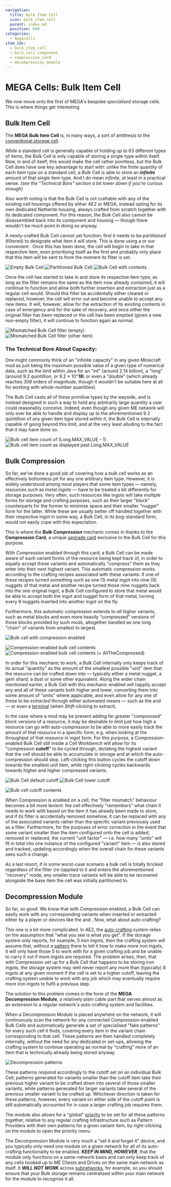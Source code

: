 ```yaml
---
navigation:
  title: Bulk Item Cell
  icon: bulk_item_cell
  parent: index.md
  position: 040
categories:
  - megacells
item_ids:
  - bulk_item_cell
  - bulk_cell_component
  - compression_card
  - decompression_module
---
```


# MEGA Cells: Bulk Item Cell

We now move onto the first of MEGA's bespoke *specialised* storage cells. This is where things get interesting.

## Bulk Item Cell

<Row>
  <ItemImage id="bulk_cell_component" scale="3" />
  <ItemImage id="bulk_item_cell" scale="3" />
</Row>

The **MEGA Bulk Item Cell** is, in many ways, a sort of antithesis to the
[conventional storage cell](ae2:items-blocks-machines/storage_cells.md).

While a standard cell is generally capable of holding up to 63 different types of items, the Bulk Cell is only capable
of storing a single type within itself. Now, in and of itself, this would make the cell rather pointless, but the Bulk
Cell does have one key advantage to start with: unlike the finite quantity of each item type on a standard cell, a Bulk
Cell is able to store an ***infinite*** amount of that single item type. And I do mean *infinite*, at least in a
practical sense. *(see the "Technical Bore" section a bit lower down if you're curious enough)*

Also worth noting is that the Bulk Cell is not craftable with any of the existing cell housings offered by either AE2 or
MEGA, instead opting for its own dedicated Netherite housing, always crafted from scratch together with its dedicated
component. For this reason, the Bulk Cell also cannot be disassembled back into its component and housing — though there
wouldn't be much point in doing so anyway.

<Row>
  <RecipeFor id="bulk_cell_component" />
  <RecipeFor id="bulk_item_cell" />
</Row>

A newly-crafted Bulk Cell cannot yet function; first it needs to be *partitioned* (filtered) to designate what item it will store.
This is done using a <ItemLink id="ae2:cell_workbench" /> or our convenient <ItemLink id="portable_cell_workbench" />.
Once this has been done, the cell will begin to take in that respective item, even prioritising itself as the first and
probably only place that this item will be sent to from the moment its filter is set.

![Empty Bulk Cell](assets/diagrams/bulk_cell_empty.png)
![Partitioned Bulk Cell](assets/diagrams/bulk_cell_partitioned.png)
![Bulk Cell with contents](assets/diagrams/bulk_cell_with_contents.png)

Once the cell has started to take in and store its respective item type, as long as the filter remains the same as the
item now already contained, it will continue to function and allow both further insertion and extraction just as a
regular cell would. Should this filter be accidentally either cleared or replaced, however, the cell will error out and
become unable to accept any new items. It will, however, allow for the extraction of its existing contents in case of
emergency and for the sake of recovery, and once either the original filter has been replaced or the cell has been
emptied (given a new non-empty filter), it will continue to function again as normal.

![Mismatched Bulk Cell filter (empty)](assets/diagrams/bulk_cell_mismatch_1.png)
![Mismatched Bulk Cell filter (other item)](assets/diagrams/bulk_cell_mismatch_2.png)

### The Technical Bore About Capacity:

One might commonly think of an "infinite capacity" in any given Minecraft mod as just being the maximum possible value
of a given type of numerical data, such as the limit within Java for an "int" (around 2.14 billion), a "long" (around
9.2 *quintillion*, or 9.2 \* 10^**18**) or even a "double" (which already reaches *308* orders of magnitude, though it
wouldn't be suitable here at all for working with whole-number quantities).

The Bulk Cell casts all of these primitive types by the wayside, and is instead designed in such a way to hold any
arbitrarily large quantity a user could reasonably conceive. Indeed, even though any given ME network will only ever be
able to handle and display up to the aforementioned 9.2 quintillion of any given item type stored within it, the Bulk
Cell is internally capable of going beyond this limit, and at the very least alluding to the fact that it may
have done so.

![Bulk cell item count of (Long.MAX_VALUE - 1)](assets/diagrams/bulk_cell_max_count_1.png)
![Bulk cell item count as displayed past Long.MAX_VALUE](assets/diagrams/bulk_cell_max_count_2.png)

## Bulk Compression

<Row>
  <ItemImage id="compression_card" scale="3" />
</Row>

So far, we've done a good job of covering how a bulk cell works as an effectively bottomless pit for any one arbitrary
item type. However, it is widely understood among most players that some item types — namely, resources such as *metal
ingots* — have to be treated a bit differently for storage purposes. Very often, such resources like ingots will take
multiple forms for storage and crafting purposes, such as their larger "block" counterparts for the former to minimise
space and their smaller "nugget" form for the latter. While these are usually better off handled together with their
respective ingot in some way, a Bulk Cell, in its bog-standard form, would not easily cope with this expectation.

This is where the ***Bulk Compression*** mechanic comes in thanks to the **Compression Card**, a unique
[upgrade card](ae2:items-blocks-machines/upgrade_cards.md) exclusive to the Bulk Cell for this purpose.

<RecipeFor id="compression_card" />

With *Compression* enabled through this card, a Bulk Cell can be made aware of such variant forms of the resource being
kept track of, in order to equally accept these variants and automatically "compress" them as they enter into their next
highest variant. This automatic compression works according to the crafting recipes associated with these variants: if
one of these recipes turned something such as one (1) metal ingot into nine (9) nuggets of that metal and another
recipe turned those nine nuggets back into the one original ingot, a Bulk Cell configured to store that metal would be
able to accept both the ingot and nugget form of that metal, turning every 9 nuggets inserted into another ingot on the
fly.

Furthermore, this automatic compression extends to *all* higher variants, such as metal blocks and even more
heavily "compressed" versions of those blocks provided by such mods, altogether handled as one long "chain" of variants
from smallest to largest.

![Bulk cell with compression enabled](assets/diagrams/bulk_cell_compressed_1.png)

![Compression-enabled bulk cell contents](assets/diagrams/bulk_cell_compressed_2.png)
![Compression-enabled bulk cell contents (+ AllTheCompressed)](assets/diagrams/bulk_cell_compressed_2.png)

In order for this mechanic to work, a Bulk Cell internally only keeps track of its actual "quantity" as the amount of
the smallest possible "unit" item that the resource can be crafted down into — typically either a metal nugget, a gem
shard, a dust or some other equivalent. Along the wider chain mentioned earlier, a Bulk Cell with this mechanic enabled
will happily accept any and all of these variants both higher and lower, converting them into some amount of "units"
where applicable, and even allow for any one of these to be *extracted* through either automated means — such as the
<ItemLink id="ae2:import_bus" /> and <ItemLink id="ae2:export_bus" /> — or even a
[terminal](ae2:items-blocks-machines/terminals.md) (when *Shift*-clicking to extract).

In the case where a mod may be present adding far greater "compressed" block versions of a resource, it may be desirable
to limit just how high a resource can go with auto-compression to be able to more easily track the amount of that
resource in a specific form, e.g. when looking at the throughput of that resource in ingot form. For this purpose, a
Compression-enabled Bulk Cell still inside a Cell Workbench will allow for its "compression **cutoff**" to be cycled
through, dictating the highest variant that the cell should be able to accumulate in storage and at which the
auto-compression should stop. Left-clicking this button cycles the cutoff down towards the smallest unit item, while
right-clicking cycles backwards towards higher and higher compressed variants.

![Bulk Cell default cutoff](assets/diagrams/bulk_cell_cutoff_1.png)
![Bulk Cell lower cutoff](assets/diagrams/bulk_cell_cutoff_2.png)

![Bulk cell cutoff contents](assets/diagrams/bulk_cell_cutoff_3.png)

When Compression is enabled on a cell, the "filter mismatch" behaviour becomes a bit more lenient: the cell effectively
"remembers" what chain it needs to work with based on the item it has already been made to store, and if its filter is
accidentally removed somehow, it can be replaced with any of the associated variants rather than the specific variant
previously used as a filter. Furthermore, for the purposes of error correction in the event that some variant smaller
than the item configured onto the cell is added, removed or replaced, the current "unit factor" — i.e. how many "units"
will fit in total into one instance of the configured "variant" item — is also stored and tracked, updating accordingly
when the overall chain for these variants sees such a change.

As a last resort, if in some worst-case scenario a bulk cell is totally bricked regardless of the filter (re-)applied to
it and enters the aforementioned "recovery" mode, any smaller trace variants will be able to be recovered alongside the
base item the cell was initially partitioned to.

## Decompression Module

<GameScene zoom="8" background="transparent">
  <ImportStructure src="assets/assemblies/decompression_module.snbt" />
  <IsometricCamera yaw="195" pitch="10" />
</GameScene>

So far, so good. We know that with Compression enabled, a Bulk Cell can easily work with any corresponding variants when
inserted or extracted either by a player or devices like the <ItemLink id="ae2:import_bus" /> and
<ItemLink id="ae2:export_bus" />. Now, what about auto-crafting?

This one is a bit more complicated. In AE2, the [auto-crafting](ae2:ae2-mechanics/autocrafting.md) system relies on the
assumption that "what you see is what you get". If the storage system only reports, for example, 5 iron ingots, then the
crafting system will assume that, without a [pattern](ae2:ae2-mechanics/autocrafting.md#patterns) there to tell it how
to make more iron ingots, it will only have those 5 to work with for a given crafting job and be unable to carry it out
if more ingots are required. The problem arises, then, that with Compression set up for a Bulk Cell that happens to be
storing iron ingots, the storage system may well never report any more than (typically) 8 ingots at any given moment if
the cell is set to a higher cutoff, leaving the crafting system unable to work with any job which may eventually require
more iron ingots to fulfil a previous step.

The solution to this problem comes in the form of the **MEGA Decompression Module**, a relatively plain cable part that
serves almost as an extension to a regular network's auto-crafting system and facilities.

<RecipeFor id="decompression_module" />

When a Decompression Module is placed anywhere on the network, it will continuously scan the network for any connected
Compression-enabled Bulk Cells and automatically generate a set of specialised "fake patterns" for every such cell it
finds, covering every item in the variant chain corresponding to that cell. These patterns are then handled completely
internally, without the need for any dedicated <ItemLink id="ae2:pattern_provider" /> or
<ItemLink id="ae2:molecular_assembler" /> set-ups, allowing the crafting system to continue operating as normal by
"crafting" more of an item that is technically already being stored anyway.

![Decompression patterns](assets/diagrams/bulk_cell_decompression.png)

These patterns respond accordingly to the cutoff set on an individual Bulk Cell; patterns generated for variants smaller
than the cutoff item take their previous higher variant to be crafted *down* into several of those smaller variants,
while patterns generated for larger variants take several of the previous smaller variant to be crafted up. Whichever
direction is taken for these patterns, however, every variant on either side of the cutoff point is still automatically
accounted for in case a larger crafting job requires them.

The module also allows for a "global" [priority](ae2:ae2-mechanics/autocrafting.md#priority) to be set for all these
patterns together, relative to any regular crafting infrastructure such as Pattern Providers with their own patterns for
a given variant item, by right-clicking on the module to open the priority menu.

The Decompression Module is very much a "set it and forget it" device, and you typically only need one module
on a given network for all of its auto-crafting functionality to be enabled. ***KEEP IN MIND, HOWEVER***, that the
module only functions on a same-network basis and can only keep track of any cells hooked up to ME Chests and Drives on
the same main network as itself. It ***WILL NOT WORK*** across [subnetworks](ae2:ae2-mechanics/subnetworks.md), for
example, so you should ensure that your Bulk storage remains centralised within your main network for the module to
recognise it all.

